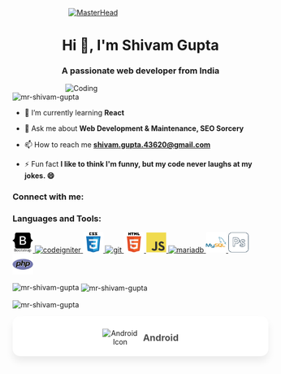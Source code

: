 &nbsp;&nbsp;&nbsp;&nbsp;&nbsp;&nbsp;&nbsp;&nbsp;&nbsp;&nbsp;&nbsp;&nbsp;&nbsp;&nbsp;&nbsp;&nbsp;&nbsp;&nbsp;&nbsp;&nbsp;&nbsp;&nbsp;&nbsp;&nbsp;&nbsp;&nbsp;&nbsp;&nbsp;[![MasterHead](https://www.keycdn.com/img/support/full-stack-development.png)](https://github.com/Mr-Shivam-Gupta/)
<h1 align="center">Hi 👋, I'm Shivam Gupta</h1>
<h3 align="center">A passionate web developer from India</h3>
<img align="right" alt="Coding" width="400" src="https://miro.medium.com/v2/resize:fit:1358/1*gReLR6hZjwyBxHmfLN1AVw.gif">

<p align="left"> <img src="https://komarev.com/ghpvc/?username=mr-shivam-gupta&label=Profile%20views&color=0e75b6&style=flat" alt="mr-shivam-gupta" /> </p>

- 🌱 I’m currently learning **React**

- 💬 Ask me about **Web Development & Maintenance, SEO Sorcery**

- 📫 How to reach me **shivam.gupta.43620@gmail.com**

- ⚡ Fun fact **I like to think I'm funny, but my code never laughs at my jokes. 😄**

<h3 align="left">Connect with me:</h3>
<p align="left">
</p>

<h3 align="left">Languages and Tools:</h3>
<p align="left"> <a href="https://getbootstrap.com" target="_blank" rel="noreferrer"> <img src="https://raw.githubusercontent.com/devicons/devicon/master/icons/bootstrap/bootstrap-plain-wordmark.svg" alt="bootstrap" width="40" height="40"/> </a> <a href="https://codeigniter.com" target="_blank" rel="noreferrer"> <img src="https://cdn.worldvectorlogo.com/logos/codeigniter.svg" alt="codeigniter" width="40" height="40"/> </a> <a href="https://www.w3schools.com/css/" target="_blank" rel="noreferrer"> <img src="https://raw.githubusercontent.com/devicons/devicon/master/icons/css3/css3-original-wordmark.svg" alt="css3" width="40" height="40"/> </a> <a href="https://git-scm.com/" target="_blank" rel="noreferrer"> <img src="https://www.vectorlogo.zone/logos/git-scm/git-scm-icon.svg" alt="git" width="40" height="40"/> </a> <a href="https://www.w3.org/html/" target="_blank" rel="noreferrer"> <img src="https://raw.githubusercontent.com/devicons/devicon/master/icons/html5/html5-original-wordmark.svg" alt="html5" width="40" height="40"/> </a> <a href="https://developer.mozilla.org/en-US/docs/Web/JavaScript" target="_blank" rel="noreferrer"> <img src="https://raw.githubusercontent.com/devicons/devicon/master/icons/javascript/javascript-original.svg" alt="javascript" width="40" height="40"/> </a> <a href="https://mariadb.org/" target="_blank" rel="noreferrer"> <img src="https://www.vectorlogo.zone/logos/mariadb/mariadb-icon.svg" alt="mariadb" width="40" height="40"/> </a> <a href="https://www.mysql.com/" target="_blank" rel="noreferrer"> <img src="https://raw.githubusercontent.com/devicons/devicon/master/icons/mysql/mysql-original-wordmark.svg" alt="mysql" width="40" height="40"/> </a> <a href="https://www.photoshop.com/en" target="_blank" rel="noreferrer"> <img src="https://raw.githubusercontent.com/devicons/devicon/master/icons/photoshop/photoshop-line.svg" alt="photoshop" width="40" height="40"/> </a> <a href="https://www.php.net" target="_blank" rel="noreferrer"> <img src="https://raw.githubusercontent.com/devicons/devicon/master/icons/php/php-original.svg" alt="php" width="40" height="40"/> </a> </p>

<p><img align="left" src="https://github-readme-stats.vercel.app/api/top-langs?username=mr-shivam-gupta&show_icons=true&locale=en&layout=compact" alt="mr-shivam-gupta" /></p>

<p>&nbsp;<img align="center" src="https://github-readme-stats.vercel.app/api?username=mr-shivam-gupta&show_icons=true&locale=en" alt="mr-shivam-gupta" /></p>

<p><img align="center" src="https://github-readme-streak-stats.herokuapp.com/?user=mr-shivam-gupta&" alt="mr-shivam-gupta" /></p>

<div align="center">
  <div style="display: flex; align-items: center; justify-content: center; padding: 25px 10px 20px 10px; text-align: center; border-radius: 15px; background-color: #fff; box-shadow: 0 10px 15px 0 rgba(0, 0, 0, .07); -webkit-box-shadow: 0 10px 15px 0 rgba(0, 0, 0, .07); -moz-box-shadow: 0 10px 15px 0 rgba(0, 0, 0, .07); margin-bottom: 30px;">
    <div style="display: inline-block; width: 70px; margin-right: 10px;">
      <img src="[https://getbootstrap.com](https://raw.githubusercontent.com/devicons/devicon/master/icons/bootstrap/bootstrap-plain-wordmark.svg)" alt="Android Icon" width="70">
    </div>
    <h3 style="color: #505050; font-size: 18px; font-weight: 700; margin: 0;">Android</h3>
  </div>
</div>
